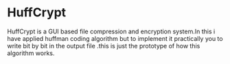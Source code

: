 # HuffCrypt
HuffCrypt is a GUI based file compression and encryption system.In this i have applied huffman coding algorithm but to implement it practically you to write bit by bit in the output file .this is just the prototype of how this algorithm works.
